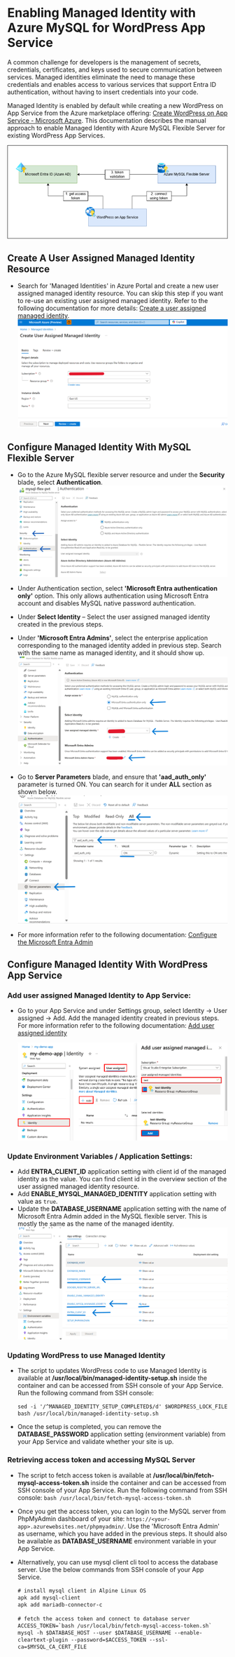 # Enabling Managed Identity with Azure MySQL for WordPress App Service

A common challenge for developers is the management of secrets, credentials, certificates, and keys used to secure communication between services. Managed identities eliminate the need to manage these credentials and enables access to various services that support Entra ID authentication, without having to insert credentials into your code.

Managed Identity is enabled by default while creating a new WordPress on App Service from the Azure marketplace offering: [Create WordPress on App Service - Microsoft Azure](https://portal.azure.com/#create/WordPress.WordPress). This documentation describes the manual approach to enable Managed Identity with Azure MySQL Flexible Server for existing WordPress App Services.

![Managed Identity flow with Azure MySql](./media/managed_identity/managed_identity_flow_mysql.png)

## Create A User Assigned Managed Identity Resource
- Search for 'Managed Identities' in Azure Portal and create a new user assigned managed identity resource. You can skip this step if you want to re-use an existing user assigned managed identity. Refer to the following documentation for more details: [Create a user assigned managed identity](https://learn.microsoft.com/en-us/entra/identity/managed-identities-azure-resources/how-manage-user-assigned-managed-identities?pivots=identity-mi-methods-azp#create-a-user-assigned-managed-identity).
    ![Create User Assigned Managed Identity](./media/managed_identity/create-user-assigned-managed-identity-portal.png)

## Configure Managed Identity With MySQL Flexible Server 

- Go to the Azure MySQL flexible server resource and under the **Security** blade, select **Authentication**.
![Azure AD Configuration with MySQL - 1](./media/managed_identity/azure-ad-configuration-mysql-1.jpg)

- Under Authentication section, select **'Microsoft Entra authentication only'** option. This only allows authentication using Microsoft Entra account and disables MySQL native password authentication.
- Under **Select Identity** – Select the user assigned managed identity created in the previous steps. 
- Under **'Microsoft Entra Admins'**, select the enterprise application corresponding to the managed identity added in previous step. Search with the same name as managed identity, and it should show up. 
![Azure AD Configuration with MySQL - 2](./media/managed_identity/azure-ad-configuration-mysql-2.png)

- Go to **Server Parameters** blade, and ensure that **'aad_auth_only'** parameter is turned ON. You can search for it under **ALL** section as shown below.
![Azure AD Configuration with MySQL - 3](./media/managed_identity/azure-ad-configuration-mysql-3.png)
- For more information refer to the following documentation: [Configure the Microsoft Entra Admin](https://learn.microsoft.com/en-us/azure/mysql/flexible-server/how-to-azure-ad#configure-the-microsoft-entra-admin)


## Configure Managed Identity With WordPress App Service 

### Add user assigned Managed Identity to App Service:

- Go to your App Service and under Settings group, select Identity -> User assigned -> Add. Add the managed identity created in previous steps. For more information refer to the following documentation: [Add user assigned identity](https://learn.microsoft.com/en-us/azure/app-service/overview-managed-identity?tabs=portal%2Chttp#add-a-user-assigned-identity)

    ![Integrate User Assigned Managed Identity with App Service](./media/managed_identity/user-assigned-managed-identity-in-azure-portal.png)

### Update Environment Variables / Application Settings:
- Add **ENTRA_CLIENT_ID** application setting with client id of the managed identity as the value. You can find client id in the overview section of the user assigned managed identity resource.  
- Add **ENABLE_MYSQL_MANAGED_IDENTITY** application setting with value as `true`.
- Update the **DATABASE_USERNAME** application setting with the name of Microsoft Entra Admin added in the MySQL flexible server. This is mostly the same as the name of the managed identity.
![Update Application Settings with App Service](./media/managed_identity/azure-ad-update_application_setting.png)


### Updating WordPress to use Managed Identity
- The script to updates WordPress code to use Managed Identity is available at **/usr/local/bin/managed-identity-setup.sh** inside the container and can be accessed from SSH console of your App Service. Run the following command from SSH console:
    ```
    sed -i '/^MANAGED_IDENTITY_SETUP_COMPLETED$/d' $WORDPRESS_LOCK_FILE
    bash /usr/local/bin/managed-identity-setup.sh
    ```
- Once the setup is completed, you can remove the **DATABASE_PASSWORD** application setting (environment variable) from your App Service and validate whether your site is up.

### Retrieving access token and accessing MySQL Server
- The script to fetch access token is available at **/usr/local/bin/fetch-mysql-access-token.sh** inside the container and can be accessed from SSH console of your App Service. Run the following command from SSH console: `bash /usr/local/bin/fetch-mysql-access-token.sh`
- Once you get the access token, you can login to the MySQL server from PhpMyAdmin dashboard of your site: `https://<your-app>.azurewebsites.net/phpmyadmin/`. Use the 'Microsoft Entra Admin' as username, which you have added in the previous steps. It should also be available as **DATABASE_USERNAME** environment variable in your App Service.
- Alternatively, you can use mysql client cli tool to access the database server. Use the below commands from SSH console of your App Service.

    ```
    # install mysql client in Alpine Linux OS
    apk add mysql-client
    apk add mariadb-connector-c

    # fetch the access token and connect to database server
    ACCESS_TOKEN=`bash /usr/local/bin/fetch-mysql-access-token.sh`
    mysql -h $DATABASE_HOST --user $DATABASE_USERNAME --enable-cleartext-plugin --password=$ACCESS_TOKEN --ssl-ca=$MYSQL_CA_CERT_FILE
    ```    